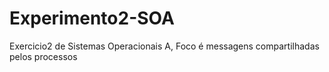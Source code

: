 # Experimento2-SOA
Exercicio2 de Sistemas Operacionais A, Foco é messagens compartilhadas pelos processos
